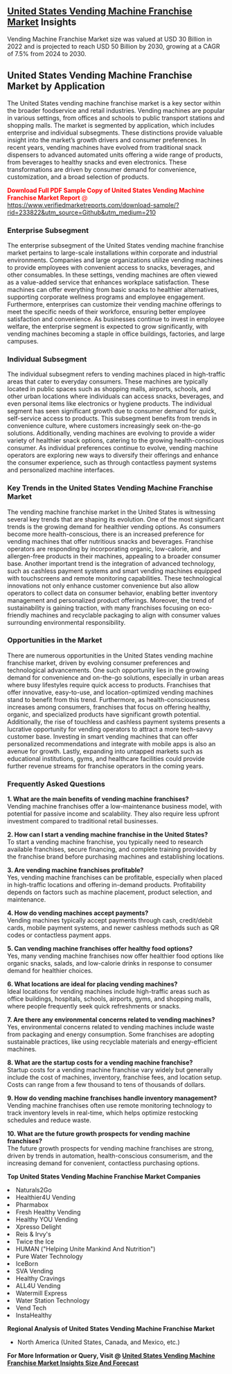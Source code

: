<h2><a href="https://www.verifiedmarketreports.com/download-sample/?rid=233822&amp;utm_source=Github&amp;utm_medium=210" target="_blank">United States Vending Machine Franchise Market</a> Insights</h2><p>Vending Machine Franchise Market size was valued at USD 30 Billion in 2022 and is projected to reach USD 50 Billion by 2030, growing at a CAGR of 7.5% from 2024 to 2030.</p><p><h2>United States Vending Machine Franchise Market by Application</h2><p>The United States vending machine franchise market is a key sector within the broader foodservice and retail industries. Vending machines are popular in various settings, from offices and schools to public transport stations and shopping malls. The market is segmented by application, which includes enterprise and individual subsegments. These distinctions provide valuable insight into the market’s growth drivers and consumer preferences. In recent years, vending machines have evolved from traditional snack dispensers to advanced automated units offering a wide range of products, from beverages to healthy snacks and even electronics. These transformations are driven by consumer demand for convenience, customization, and a broad selection of products. <p><span class=""><span style="color: #ff0000;"><strong>Download Full PDF Sample Copy of United States Vending Machine Franchise Market Report</strong> @ </span><a href="https://www.verifiedmarketreports.com/download-sample/?rid=233822&amp;utm_source=Github&amp;utm_medium=210" target="_blank">https://www.verifiedmarketreports.com/download-sample/?rid=233822&amp;utm_source=Github&amp;utm_medium=210</a></span></p></p><h3>Enterprise Subsegment</h3><p>The enterprise subsegment of the United States vending machine franchise market pertains to large-scale installations within corporate and industrial environments. Companies and large organizations utilize vending machines to provide employees with convenient access to snacks, beverages, and other consumables. In these settings, vending machines are often viewed as a value-added service that enhances workplace satisfaction. These machines can offer everything from basic snacks to healthier alternatives, supporting corporate wellness programs and employee engagement. Furthermore, enterprises can customize their vending machine offerings to meet the specific needs of their workforce, ensuring better employee satisfaction and convenience. As businesses continue to invest in employee welfare, the enterprise segment is expected to grow significantly, with vending machines becoming a staple in office buildings, factories, and large campuses.</p><h3>Individual Subsegment</h3><p>The individual subsegment refers to vending machines placed in high-traffic areas that cater to everyday consumers. These machines are typically located in public spaces such as shopping malls, airports, schools, and other urban locations where individuals can access snacks, beverages, and even personal items like electronics or hygiene products. The individual segment has seen significant growth due to consumer demand for quick, self-service access to products. This subsegment benefits from trends in convenience culture, where customers increasingly seek on-the-go solutions. Additionally, vending machines are evolving to provide a wider variety of healthier snack options, catering to the growing health-conscious consumer. As individual preferences continue to evolve, vending machine operators are exploring new ways to diversify their offerings and enhance the consumer experience, such as through contactless payment systems and personalized machine interfaces.</p><h3>Key Trends in the United States Vending Machine Franchise Market</h3><p>The vending machine franchise market in the United States is witnessing several key trends that are shaping its evolution. One of the most significant trends is the growing demand for healthier vending options. As consumers become more health-conscious, there is an increased preference for vending machines that offer nutritious snacks and beverages. Franchise operators are responding by incorporating organic, low-calorie, and allergen-free products in their machines, appealing to a broader consumer base. Another important trend is the integration of advanced technology, such as cashless payment systems and smart vending machines equipped with touchscreens and remote monitoring capabilities. These technological innovations not only enhance customer convenience but also allow operators to collect data on consumer behavior, enabling better inventory management and personalized product offerings. Moreover, the trend of sustainability is gaining traction, with many franchises focusing on eco-friendly machines and recyclable packaging to align with consumer values surrounding environmental responsibility.</p><h3>Opportunities in the Market</h3><p>There are numerous opportunities in the United States vending machine franchise market, driven by evolving consumer preferences and technological advancements. One such opportunity lies in the growing demand for convenience and on-the-go solutions, especially in urban areas where busy lifestyles require quick access to products. Franchises that offer innovative, easy-to-use, and location-optimized vending machines stand to benefit from this trend. Furthermore, as health-consciousness increases among consumers, franchises that focus on offering healthy, organic, and specialized products have significant growth potential. Additionally, the rise of touchless and cashless payment systems presents a lucrative opportunity for vending operators to attract a more tech-savvy customer base. Investing in smart vending machines that can offer personalized recommendations and integrate with mobile apps is also an avenue for growth. Lastly, expanding into untapped markets such as educational institutions, gyms, and healthcare facilities could provide further revenue streams for franchise operators in the coming years.</p><h3>Frequently Asked Questions</h3><p><strong>1. What are the main benefits of vending machine franchises?</strong><br>Vending machine franchises offer a low-maintenance business model, with potential for passive income and scalability. They also require less upfront investment compared to traditional retail businesses.</p><p><strong>2. How can I start a vending machine franchise in the United States?</strong><br>To start a vending machine franchise, you typically need to research available franchises, secure financing, and complete training provided by the franchise brand before purchasing machines and establishing locations.</p><p><strong>3. Are vending machine franchises profitable?</strong><br>Yes, vending machine franchises can be profitable, especially when placed in high-traffic locations and offering in-demand products. Profitability depends on factors such as machine placement, product selection, and maintenance.</p><p><strong>4. How do vending machines accept payments?</strong><br>Vending machines typically accept payments through cash, credit/debit cards, mobile payment systems, and newer cashless methods such as QR codes or contactless payment apps.</p><p><strong>5. Can vending machine franchises offer healthy food options?</strong><br>Yes, many vending machine franchises now offer healthier food options like organic snacks, salads, and low-calorie drinks in response to consumer demand for healthier choices.</p><p><strong>6. What locations are ideal for placing vending machines?</strong><br>Ideal locations for vending machines include high-traffic areas such as office buildings, hospitals, schools, airports, gyms, and shopping malls, where people frequently seek quick refreshments or snacks.</p><p><strong>7. Are there any environmental concerns related to vending machines?</strong><br>Yes, environmental concerns related to vending machines include waste from packaging and energy consumption. Some franchises are adopting sustainable practices, like using recyclable materials and energy-efficient machines.</p><p><strong>8. What are the startup costs for a vending machine franchise?</strong><br>Startup costs for a vending machine franchise vary widely but generally include the cost of machines, inventory, franchise fees, and location setup. Costs can range from a few thousand to tens of thousands of dollars.</p><p><strong>9. How do vending machine franchises handle inventory management?</strong><br>Vending machine franchises often use remote monitoring technology to track inventory levels in real-time, which helps optimize restocking schedules and reduce waste.</p><p><strong>10. What are the future growth prospects for vending machine franchises?</strong><br>The future growth prospects for vending machine franchises are strong, driven by trends in automation, health-conscious consumerism, and the increasing demand for convenient, contactless purchasing options.</p></p><p><strong>Top United States Vending Machine Franchise Market Companies</strong></p><div data-test-id=""><p><li>Naturals2Go</li><li> Healthier4U Vending</li><li> Pharmabox</li><li> Fresh Healthy Vending</li><li> Healthy YOU Vending</li><li> Xpresso Delight</li><li> Reis & Irvy's</li><li> Twice the Ice</li><li> HUMAN ("Helping Unite Mankind And Nutrition")</li><li> Pure Water Technology</li><li> IceBorn</li><li> SVA Vending</li><li> Healthy Cravings</li><li> ALL4U Vending</li><li> Watermill Express</li><li> Water Station Technology</li><li> Vend Tech</li><li> InstaHealthy</li></p><div><strong>Regional Analysis of&nbsp;United States Vending Machine Franchise Market</strong></div><ul><li dir="ltr"><p dir="ltr">North America&nbsp;(United States, Canada, and Mexico, etc.)</p></li></ul><p><strong>For More Information or Query, Visit @&nbsp;</strong><strong><a href="https://www.verifiedmarketreports.com/product/vending-machine-franchise-market/?utm_source=Github&amp;utm_medium=210" target="_blank">United States Vending Machine Franchise Market Insights Size And Forecast</a></strong></p></div>

